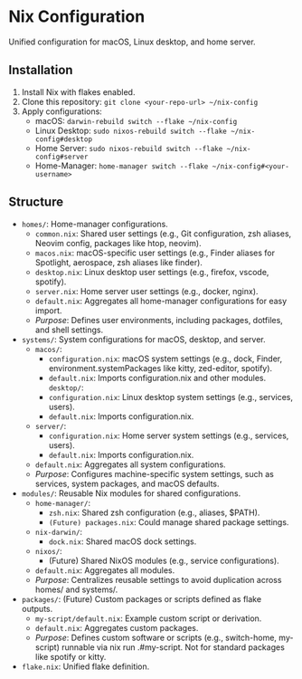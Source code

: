 # Nix Configuration

Unified configuration for macOS, Linux desktop, and home server.

## Installation
1. Install Nix with flakes enabled.
2. Clone this repository: `git clone <your-repo-url> ~/nix-config`
3. Apply configurations:
   - macOS: `darwin-rebuild switch --flake ~/nix-config`
   - Linux Desktop: `sudo nixos-rebuild switch --flake ~/nix-config#desktop`
   - Home Server: `sudo nixos-rebuild switch --flake ~/nix-config#server`
   - Home-Manager: `home-manager switch --flake ~/nix-config#<your-username>`

## Structure
- `homes/`: Home-manager configurations.
  - `common.nix`: Shared user settings (e.g., Git configuration, zsh aliases, Neovim config, packages like htop, neovim).
  - `macos.nix`: macOS-specific user settings (e.g., Finder aliases for Spotlight, aerospace, zsh aliases like finder).
  - `desktop.nix`: Linux desktop user settings (e.g., firefox, vscode, spotify).
  - `server.nix`: Home server user settings (e.g., docker, nginx).
  - `default.nix`: Aggregates all home-manager configurations for easy import.
  - *Purpose*: Defines user environments, including packages, dotfiles, and shell settings.
- `systems/`: System configurations for macOS, desktop, and server.
  - `macos/`:
    - `configuration.nix`: macOS system settings (e.g., dock, Finder, environment.systemPackages like kitty, zed-editor, spotify).
    - `default.nix`: Imports configuration.nix and other modules.
  `desktop/`:
    - `configuration.nix`: Linux desktop system settings (e.g., services, users).
    - `default.nix`: Imports configuration.nix.
  - `server/`:
    - `configuration.nix`: Home server system settings (e.g., services, users).
    - `default.nix`: Imports configuration.nix.
  - `default.nix`: Aggregates all system configurations.
  - *Purpose*: Configures machine-specific system settings, such as services, system packages, and macOS defaults.
- `modules/`: Reusable Nix modules for shared configurations.
  - `home-manager/`:
    - `zsh.nix`: Shared zsh configuration (e.g., aliases, $PATH).
    - `(Future) packages.nix`: Could manage shared package settings.
  - `nix-darwin/`:
    - `dock.nix`: Shared macOS dock settings.
  - `nixos/`:
    - (Future) Shared NixOS modules (e.g., service configurations).
  - `default.nix`: Aggregates all modules.
  - *Purpose*: Centralizes reusable settings to avoid duplication across homes/ and systems/.
- `packages/`: (Future) Custom packages or scripts defined as flake outputs.
  - `my-script/default.nix`: Example custom script or derivation.
  - `default.nix`: Aggregates custom packages.
  - *Purpose*: Defines custom software or scripts (e.g., switch-home, my-script) runnable via nix run .#my-script. Not for standard packages like spotify or kitty.
- `flake.nix`: Unified flake definition.
